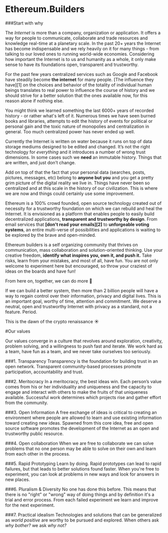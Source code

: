 # Ethereum.Builders

###Start with why

The _Internet_ is more than a company, organization or application. It offers a way for people to communicate, collaborate and trade resources and knowledge real-time at a planetary scale. In the past 20+ years the Internet has become indispensable and we rely heavily on it for many things - from talking to our loved ones to running world-wide economies. Considering how important the Internet is to us and humanity as a whole, it only make sense to have its foundations open, transparent and trustworthy. 

For the past few years centralized services such as Google and Facebook have steadily become **the internet** for many people. [The influence they have][1] on the choices and behavior of the totality of individual human beings translates to real power to influence the course of history and we should strive for a better solution that the ones available now, for this reason alone if nothing else. 

You might think we learned something the last 6000+ years of recorded history - or rather what's left of it. Numerous times we have seen burned books and libraries, attempts to edit the history of events for political or personal gain and the toxic nature of monopolies and centralization in general. Too much centralized power has never ended up well. 

Currently the Internet is written on water because it runs on top of data storage mediums designed to be edited and changed. It’s not the right technology for _everything_ and it introduces a number of wrong trust dimensions.  In some cases such  we **need** an immutable history. Things that are written, and just don’t change. 

Add on top of that the fact that your personal data (searches, posts, pictures, messages, etc) belong to **anyone but you** and you get a pretty grim picture of the digital reality we live in. Things have never been so centralized and at this scale in the history of our civilization. This is where we are now and things could certainly use some improvement. 

Ethereum is a 100% crowd founded, open source technology created out of necessity for a trustworthy foundation on which we can rebuild and heal the Internet. It is envisioned as a platform that enables people to easily build decentralized applications, **transparent and trustworthy by design**. From email services that **[don't read your emails][2]** to **unforgeable voting  systems**, an entire multi-verse of possibilities and applications is waiting to be explored by the brave and open-minded. 

Ethereum builders is a self organizing community that thrives on communication, mass collaboration and solution-oriented thinking. Use your creative freedom, **identify what inspires you, own it, and push it.** Take risks, learn from your mistakes, and most of all, have fun. You are not only welcome to experiment here but encouraged, so throw your craziest of ideas on the boards and have fun! 

From here on, together, we can do more :two_men_holding_hands:

If we can build a better system, then more than 2 billion people will have a way to regain control over their information, privacy and digital lives. This is an important goal, worthy of time, attention and commitment. We deserve a neutral, open and trustworthy Internet with privacy as a standard, not a feature. Period. 

This is the dawn of the crypto renaissance :sunny:


#Our values

Our values converge in a culture that revolves around exploration, creativity, problem solving, and a willingness to push fast and iterate. We work hard as a team, have fun as a team, and we never take ourselves too seriously.

###1. Transparency
Transparency is the foundation for building trust in an open network. Transparent community-based processes promote participation, accountability and trust.

###2. Meritocracy
In a meritocracy, the best ideas win. Each person’s value comes from his or her individuality and uniqueness and the capacity to engage and interact with others to make the fruits of that uniqueness available. Successful work determines which projects rise and gather effort from the community. 

###3. Open Information
A free exchange of ideas is critical to creating an environment where people are allowed to learn and use existing information toward creating new ideas. Spawned from this core idea, free and open source software promotes the development of the Internet as an open and trustworthy public resource.

###4. Open collaboration
When we are free to collaborate we can solve problems that no one person may be able to solve on their own and learn from each other in the process. 

###5. Rapid Prototyping
Learn by doing. Rapid prototypes can lead to rapid failures, but that leads to better solutions found faster. When you're free to experiment, you can look at problems in new ways and look for answers in new places. 

###6. Pluralism & Diversity
No one has done this before. This means that there is no "right" or "wrong" way of doing things and by definition it's a trial and error process. From each failed experiment we learn and improve for the next experiment. 

###7. Practical idealism
Technologies and solutions that can be generalized as _world positive_ are worthy to be pursued and explored. When others ask _why bother?_ we ask _why not?_